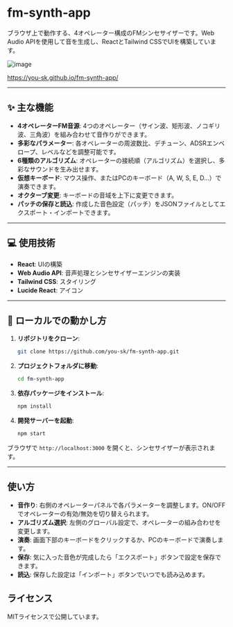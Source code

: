 # fm-synth-app

ブラウザ上で動作する、4オペレーター構成のFMシンセサイザーです。Web Audio APIを使用して音を生成し、ReactとTailwind CSSでUIを構築しています。

![image](https://github.com/user-attachments/assets/491337df-bae3-4199-ae0c-5c63c6d66f22)

https://you-sk.github.io/fm-synth-app/

-----

## ✨ 主な機能

* **4オペレーターFM音源**: 4つのオペレーター（サイン波、矩形波、ノコギリ波、三角波）を組み合わせて音作りができます。
* **多彩なパラメーター**: 各オペレーターの周波数比、デチューン、ADSRエンベロープ、レベルなどを調整可能です。
* **6種類のアルゴリズム**: オペレーターの接続順（アルゴリズム）を選択し、多彩なサウンドを生み出せます。
* **仮想キーボード**: マウス操作、またはPCのキーボード（A, W, S, E, D...）で演奏できます。
* **オクターブ変更**: キーボードの音域を上下に変更できます。
* **パッチの保存と読込**: 作成した音色設定（パッチ）をJSONファイルとしてエクスポート・インポートできます。

-----

## 💻 使用技術

* **React**: UIの構築
* **Web Audio API**: 音声処理とシンセサイザーエンジンの実装
* **Tailwind CSS**: スタイリング
* **Lucide React**: アイコン

-----

## 🚀 ローカルでの動かし方

1.  **リポジトリをクローン**:

    ```bash
    git clone https://github.com/you-sk/fm-synth-app.git
    ```

2.  **プロジェクトフォルダに移動**:

    ```bash
    cd fm-synth-app
    ```

3.  **依存パッケージをインストール**:

    ```bash
    npm install
    ```

4.  **開発サーバーを起動**:

    ```bash
    npm start
    ```

ブラウザで `http://localhost:3000` を開くと、シンセサイザーが表示されます。

-----

## 使い方

* **音作り**: 右側のオペレーターパネルで各パラメーターを調整します。ON/OFFでオペレーターの有効/無効を切り替えられます。
* **アルゴリズム選択**: 左側のグローバル設定で、オペレーターの組み合わせを変更します。
* **演奏**: 画面下部のキーボードをクリックするか、PCのキーボードで演奏します。
* **保存**: 気に入った音色が完成したら「エクスポート」ボタンで設定を保存できます。
* **読込**: 保存した設定は「インポート」ボタンでいつでも読み込めます。

## ライセンス

MITライセンスで公開しています。

